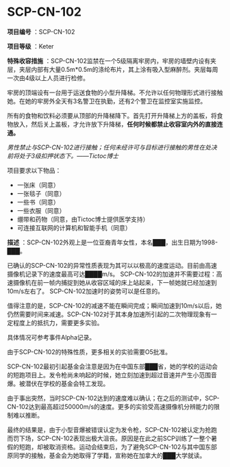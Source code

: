 # SCP-CN-102


**项目编号** ：SCP-CN-102

**项目等级** ：Keter

**特殊收容措施** ：SCP-CN-102监禁在一个5级隔离牢房内，牢房的墙壁内设有夹层，夹层内部有大量0.5m*0.5m的涤纶布片，其上涂有吸入型麻醉剂。夹层每周一次由4级以上人员进行检修。

牢房的顶端设有一台用于运送食物的小型升降梯。不允许以任何物理形式进行接触她。在她的牢房外全天有3名警卫在执勤，还有2个警卫在监控室实施监控。

所有的食物和饮料必须要从顶部的升降梯降下。首先打开升降梯上方的盖板，将食物放入，然后关上盖板，才允许放下升降梯，**任何时候都禁止收容室内外的直接连通。** 

*男性禁止与SCP-CN-102进行接触；任何未经许可与目标进行接触的男性在处决前将处于3级扣押状态下。——Tictoc博士* 

项目要求以下物品：

- 一张床（同意）
- 一张毯子（同意）
- 一些书（同意）
- 一些衣服（同意）
- 绷带和药物（同意，由Tictoc博士提供医学支持）
- 可连接互联网的计算机和智能手机（同意）

**描述** ：SCP-CN-102外观上是一位亚裔青年女性，本名███，出生日期为1998-███。

已确认的SCP-CN-102的异常性质表现为其可以以极高的速度运动。目前由高速摄像机记录下的速度最高可达████m/s。
SCP-CN-102的加速并不需要过程：高速摄像机在前一帧内捕捉到她从收容区域的床上站起来，下一帧她就已经加速到10m/s左右了。
SCP-CN-102加速时的姿势可以是任意的。

值得注意的是，SCP-CN-102的减速不能在瞬间完成；瞬间加速到10m/s以后，她仍然需要时间来减速。SCP-CN-102对于其本身加速所引起的二次物理现象有一定程度上的抵抗力，需要更多实验。

具体情况可参考事件Alpha记录。



由于SCP-CN-102的特殊性质，更多相关的实验需要O5批准。

SCP-CN-102最初引起基金会注意是因为在中国东部███省，她的学校的运动会的短跑项目上。发令枪尚未响起的时候，她立刻加速到超过音速并产生小范围音爆。被潜伏在学校的基金会特工发现。

由于事出突然，当时SCP-CN-102达到的速度难以确认；在之后的测试中，SCP-CN-102达到最高超过50000m/s的速度。更多的实验受高速摄像机分辨能力的限制难以推断。

最终的结果是，由于小型音爆被错误认定为发令枪，SCP-CN-102被认定为抢跑而罚下场，SCP-CN-102表现出极大沮丧。原因是在此之前SCP训练了一整个暑假的短跑，却被取消资格。运动会结束后，为了避免SCP-CN-102与其中国东部原同学的接触，基金会为她取得了学籍，宣称她在加拿大的███大学就读。



